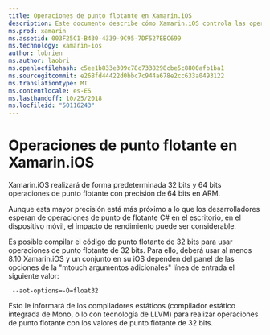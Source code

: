 ```yaml
---
title: Operaciones de punto flotante en Xamarin.iOS
description: Este documento describe cómo Xamarin.iOS controla las operaciones de punto flotante de precisión de 32 bits y 64 bits y asociado impacto en el rendimiento.
ms.prod: xamarin
ms.assetid: 003F25C1-B430-4339-9C95-7DF527EBC699
ms.technology: xamarin-ios
author: lobrien
ms.author: laobri
ms.openlocfilehash: c5ee1b833e309c78c7338298cbe5c8800afb1ba1
ms.sourcegitcommit: e268fd44422d0bbc7c944a678e2cc633a0493122
ms.translationtype: MT
ms.contentlocale: es-ES
ms.lasthandoff: 10/25/2018
ms.locfileid: "50116243"
---
```

# <a name="floating-point-operations-in-xamarinios"></a>Operaciones de punto flotante en Xamarin.iOS

Xamarin.iOS realizará de forma predeterminada 32 bits y 64 bits operaciones de punto flotante con precisión de 64 bits en ARM.  

Aunque esta mayor precisión está más próximo a lo que los desarrolladores esperan de operaciones de punto de flotante C# en el escritorio, en el dispositivo móvil, el impacto de rendimiento puede ser considerable.

Es posible compilar el código de punto flotante de 32 bits para usar operaciones de punto flotante de 32 bits.  Para ello, deberá usar al menos 8.10 Xamarin.iOS y un conjunto en su iOS dependen del panel de las opciones de la "mtouch argumentos adicionales" línea de entrada el siguiente valor:

     --aot-options=-O=float32

Esto le informará de los compiladores estáticos (compilador estático integrada de Mono, o lo con tecnología de LLVM) para realizar operaciones de punto flotante con los valores de punto flotante de 32 bits.
